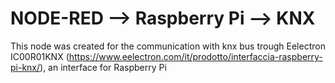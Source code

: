 # NODE-RED --> Raspberry Pi --> KNX

This node was created for the communication with knx bus trough Eelectron IC00R01KNX (https://www.eelectron.com/it/prodotto/interfaccia-raspberry-pi-knx/), an interface for Raspberry Pi 

